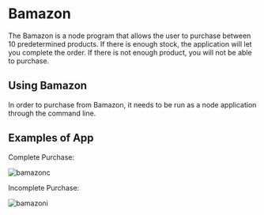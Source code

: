 # Bamazon
The Bamazon is a node program that allows the user to purchase between 10 predetermined products. 
If there is enough stock, the application will let you complete the order. If there is not enough product, you will not be able to purchase.


## Using Bamazon
In order to purchase from Bamazon, it needs to be run as a node application through the command line. 

## Examples of App 

Complete Purchase:

![bamazonc](https://user-images.githubusercontent.com/51100331/63830238-b21bdc80-c939-11e9-93c4-a7fc0114486d.PNG)


Incomplete Purchase:

![bamazoni](https://user-images.githubusercontent.com/51100331/63830286-ca8bf700-c939-11e9-93f0-2e888ca18b78.PNG)
